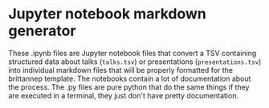 # Jupyter notebook markdown generator

These .ipynb files are Jupyter notebook files that convert a TSV containing structured data about talks (`talks.tsv`) or presentations (`presentations.tsv`) into individual markdown files that will be properly formatted for the brittannep template. The notebooks contain a lot of documentation about the process. The .py files are pure python that do the same things if they are executed in a terminal, they just don't have pretty documentation.




